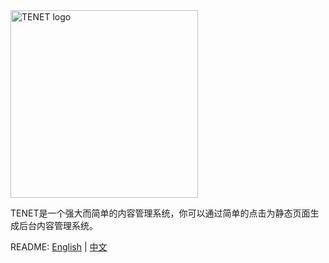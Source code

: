 <img src="https://i.loli.net/2021/03/26/s7PhFWtU3x8g2yD.jpg" width="300px" height="auto" alt="TENET logo">

TENET是一个强大而简单的内容管理系统，你可以通过简单的点击为静态页面生成后台内容管理系统。

README: [English](https://github.com/Garbrandt/tenet/blob/main/README.md) | [中文](https://github.com/Garbrandt/tenet/blob/main/README-zh.md)
